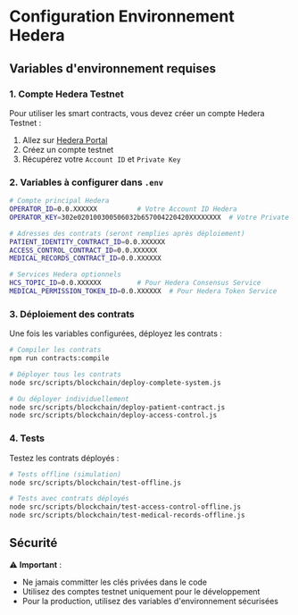 # Configuration Environnement Hedera

## Variables d'environnement requises

### 1. Compte Hedera Testnet

Pour utiliser les smart contracts, vous devez créer un compte Hedera Testnet :

1. Allez sur [Hedera Portal](https://portal.hedera.com/)
2. Créez un compte testnet
3. Récupérez votre `Account ID` et `Private Key`

### 2. Variables à configurer dans `.env`

```bash
# Compte principal Hedera
OPERATOR_ID=0.0.XXXXXX          # Votre Account ID Hedera
OPERATOR_KEY=302e020100300506032b657004220420XXXXXXXX  # Votre Private Key

# Adresses des contrats (seront remplies après déploiement)
PATIENT_IDENTITY_CONTRACT_ID=0.0.XXXXXX
ACCESS_CONTROL_CONTRACT_ID=0.0.XXXXXX
MEDICAL_RECORDS_CONTRACT_ID=0.0.XXXXXX

# Services Hedera optionnels
HCS_TOPIC_ID=0.0.XXXXXX         # Pour Hedera Consensus Service
MEDICAL_PERMISSION_TOKEN_ID=0.0.XXXXXX  # Pour Hedera Token Service
```

### 3. Déploiement des contrats

Une fois les variables configurées, déployez les contrats :

```bash
# Compiler les contrats
npm run contracts:compile

# Déployer tous les contrats
node src/scripts/blockchain/deploy-complete-system.js

# Ou déployer individuellement
node src/scripts/blockchain/deploy-patient-contract.js
node src/scripts/blockchain/deploy-access-control.js
```

### 4. Tests

Testez les contrats déployés :

```bash
# Tests offline (simulation)
node src/scripts/blockchain/test-offline.js

# Tests avec contrats déployés
node src/scripts/blockchain/test-access-control-offline.js
node src/scripts/blockchain/test-medical-records-offline.js
```

## Sécurité

⚠️ **Important** : 
- Ne jamais committer les clés privées dans le code
- Utilisez des comptes testnet uniquement pour le développement
- Pour la production, utilisez des variables d'environnement sécurisées
